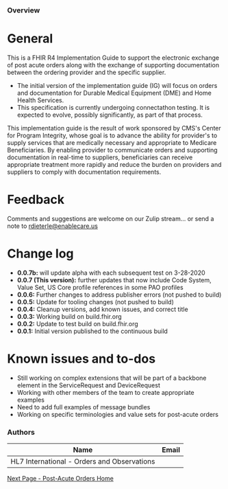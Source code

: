 ### Overview

# General
This is a FHIR R4 Implementation Guide to support the electronic exchange of post acute orders along with the exchange of supporting documentation between the ordering provider and the specific supplier.
* The initial version of the implementation guide (IG) will focus on orders and documentation for Durable Medical Equipment (DME) and Home Health Services.
* This specification is currently undergoing connectathon testing. It is expected to evolve, possibly significantly, as part of that process.

This implementation guide is the result of work sponsored by CMS's Center for Program Integrity, whose goal is to advance the ability for provider's to supply services that are medically necessary and appropriate to Medicare Beneficiaries. By enabling provider to communicate orders and supporting documentation in real-time to suppliers, beneficiaries can receive appropriate treatment more rapidly and reduce the burden on providers and suppliers to comply with documentation requirements.

# Feedback
Comments and suggestions are welcome on our Zulip stream...
or send a note to rdieterle@enablecare.us

# Change log
* **0.0.7b:** will update alpha with each subsequent test on 3-28-2020
* **0.0.7 (This version):** further updates that now include Code System, Value Set, US Core profile references in some PAO profiles
* **0.0.6:** Further changes to address publisher errors (not pushed to build)
* **0.0.5:** Update for tooling changes (not pushed to build)
* **0.0.4:** Cleanup versions, add known issues, and correct title 
* **0.0.3:** Working build on build.fhir.org
* **0.0.2:** Update to test build on build.fhir.org 
* **0.0.1:** Initial version published to the continuous build

# Known issues and to-dos
* Still working on complex extensions that will be part of a backbone element in the ServiceRequest and DeviceRequest
* Working with other members of the team to create appropriate examples
* Need to add full examples of message bundles
* Working on specific terminologies and value sets for post-acute orders



### Authors

<table>
<thead>
<tr>
<th>Name</th>
<th>Email</th>
</tr>
</thead>
<tbody>
<tr>
<td>HL7 International - Orders and Observations</td>
<td></td>
</tr>
</tbody>
</table>




[Next Page - Post-Acute Orders Home](Post-AcuteOrdersHome.html)